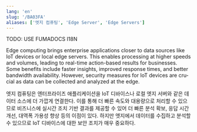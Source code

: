 ```yaml
---
lang: 'en'
slug: '/BA03FA'
aliases: ['엣지 컴퓨팅', 'Edge Server', 'Edge Servers']
---
```



TODO: USE FUMADOCS I18N

<div lang='en-US'>

Edge computing brings enterprise applications closer to data sources like IoT devices or local edge servers. This enables processing at higher speeds and volumes, leading to real-time action-based results for businesses. Some benefits include faster insights, improved response times, and better bandwidth availability. However, security measures for IoT devices are crucial as data can be collected and analyzed at the edge.

</div>


<div lang='ko-KR'>

엣지 컴퓨팅은 엔터프라이즈 애플리케이션을 IoT 디바이스나 로컬 엣지 서버와 같은 데이터 소스에 더 가깝게 연결한다. 이를 통해 더 빠른 속도와 대용량으로 처리할 수 있으므로 비즈니스에 실시간 조치 기반 결과를 제공할 수 있어 더 빠른 분석 확보, 응답 시간 개선, 대역폭 가용성 향상 등의 이점이 있다. 하지만 엣지에서 데이터를 수집하고 분석할 수 있으므로 IoT 디바이스에 대한 보안 조치가 매우 중요하다.

</div>

